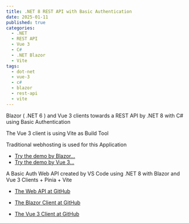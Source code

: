 ```yaml
---
title: .NET 8 REST API with Basic Authentication 
date: 2025-01-11
published: true
categories:
  - .NET
  - REST API
  - Vue 3
  - C#
  - .NET Blazor
  - Vite
tags:
  - dot-net
  - vue-3
  - c#
  - blazor
  - rest-api
  - vite
---
```



Blazor ( .NET 6 ) and Vue 3 clients towards a REST API by .NET 8 with C# using Basic Authentication

The Vue 3 client is using Vite as Build Tool

Traditional webhosting is used for this Application

<ul>
<li>
<a href="https://blazor.basic.auth.persteenolsen.com/" target="_blank" title="Blazor .NET 6 + Web API in .NET 8 using Basic Auth">Try the demo by Blazor...</a>
</li>

<li>
<a href="https://vue.basic.auth.client.persteenolsen.com/" target="_blank" title="Vue 3 + Web API in .NET 8 using Basic Auth">Try the demo by Vue 3...</a>
</li>

</ul>

<p>A Basic Auth Web API created by VS Code using .NET 8 with Blazor and Vue 3 Clients + Pinia + Vite</p>

<ul>
<li>
<a href="https://github.com/persteenolsen/dotnet-8-basic-auth-api" target="_blank">The Web API at GitHub</a>
</li>
<li>

<a href="https://github.com/persteenolsen/blazor-basic-auth" target="_blank">The Blazor Client at GitHub</a>
</li>
<li>

<a href="https://github.com/persteenolsen/vue-3-basic-auth-client" target="_blank">The Vue 3 Client at GitHub</a>
</li>
</ul>
